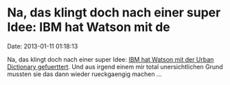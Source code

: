 Na, das klingt doch nach einer super Idee: IBM hat Watson mit de
================================================================

Date: 2013-01-11 01:18:13

Na, das klingt doch nach einer super Idee: [IBM hat Watson mit der Urban
Dictionary
gefuerttert](http://www.theatlantic.com/technology/archive/2013/01/ibms-watson-memorized-the-entire-urban-dictionary-then-his-overlords-had-to-delete-it/267047/).
Und aus irgend einem mir total unersichtlichen Grund mussten sie das
dann wieder rueckgaengig machen \...
